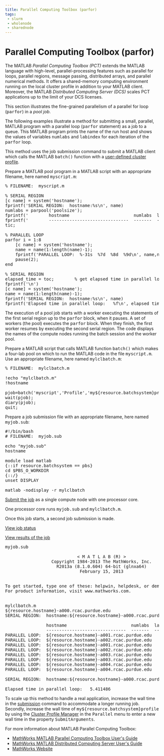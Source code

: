 ```yaml
---
title: Parallel Computing Toolbox (parfor)
tags:
 - slurm
 - wholenode
 - sharednode
---
```

# Parallel Computing Toolbox (parfor)

The MATLAB <em>Parallel Computing Toolbox (PCT)</em> extends the MATLAB language with high-level, parallel-processing features such as parallel for loops, parallel regions, message passing, distributed arrays, and parallel numerical methods.  It offers a shared-memory computing environment running on the local cluster profile in addition to your MATLAB client.  Moreover, the MATLAB <em>Distributed Computing Server (DCS)</em> scales PCT applications up to the limit of your DCS licenses.

This section illustrates the fine-grained parallelism of a parallel for loop (<kbd>parfor</kbd>) in a <em>pool job</em>.

The following examples illustrate a method for submitting a small, parallel, MATLAB program with a parallel loop (<kbd>parfor</kbd> statement) as a job to a queue.  This MATLAB program prints the name of the run host and shows the values of variables <kbd>numlabs</kbd> and <kbd>labindex</kbd> for each iteration of the <kbd>parfor</kbd> loop.

This method uses the job submission command to submit a MATLAB client which calls the MATLAB <kbd>batch()</kbd> function with a [user-defined cluster profile](../profile_manager).

Prepare a MATLAB pool program in a MATLAB script with an appropriate filename, here named <kbd>myscript.m</kbd>:
<pre>% FILENAME:  myscript.m

% SERIAL REGION
[c name] = system('hostname');
fprintf('SERIAL REGION:  hostname:%s\n', name)
numlabs = parpool('poolsize');
fprintf('        hostname                         numlabs  labindex  iteration\n')
fprintf('        -------------------------------  -------  --------  ---------\n')
tic;

% PARALLEL LOOP
parfor i = 1:8
    [c name] = system('hostname');
    name = name(1:length(name)-1);
    fprintf('PARALLEL LOOP:  %-31s  %7d  %8d  %9d\n', name,numlabs,labindex,i)
    pause(2);
end

% SERIAL REGION
elapsed_time = toc;        % get elapsed time in parallel loop
fprintf('\n')
[c name] = system('hostname');
name = name(1:length(name)-1);
fprintf('SERIAL REGION:  hostname:%s\n', name)
fprintf('Elapsed time in parallel loop:   %f\n', elapsed_time)
</pre>

The execution of a pool job starts with a worker executing the statements of the first serial region up to the <kbd>parfor</kbd> block, when it pauses.  A set of workers (the pool) executes the <kbd>parfor</kbd> block.  When they finish, the first worker resumes by executing the second serial region.  The code displays the names of the compute nodes running the batch session and the worker pool.

Prepare a MATLAB script that calls MATLAB function <kbd>batch()</kbd> which makes a four-lab pool on which to run the MATLAB code in the file <kbd>myscript.m</kbd>.  Use an appropriate filename, here named <kbd>mylclbatch.m</kbd>:

<pre>
% FILENAME:  mylclbatch.m

!echo "mylclbatch.m"
!hostname

pjob=batch('myscript','Profile','my${resource.batchsystem}profile','Pool',4,'CaptureDiary',true);
wait(pjob);
diary(pjob);
quit;
</pre>

Prepare a job submission file with an appropriate filename, here named <kbd>myjob.sub</kbd>:

<pre>
#!/bin/bash
# FILENAME:  myjob.sub

echo "myjob.sub"
hostname

module load matlab
{::if resource.batchsystem == pbs}
cd $PBS_O_WORKDIR
{::/}
unset DISPLAY

matlab -nodisplay -r mylclbatch
</pre>

[Submit the job](/knowledge/${resource.hostname}/run/${resource.batchsystem}/submit) as a single compute node with one processor core.

One processor core runs <kbd>myjob.sub</kbd> and <kbd>mylclbatch.m</kbd>.

Once this job starts, a second job submission is made.

[View job status](/knowledge/${resource.hostname}/run/${resource.batchsystem}/status)

[View results of the job](/knowledge/${resource.hostname}/run/${resource.batchsystem}/output)

<pre>
myjob.sub

                            &lt; M A T L A B (R) &gt;
                  Copyright 1984-2013 The MathWorks, Inc.
                    R2013a (8.1.0.604) 64-bit (glnxa64)
                             February 15, 2013


To get started, type one of these: helpwin, helpdesk, or demo.
For product information, visit www.mathworks.com.


mylclbatch.m
${resource.hostname}-a000.rcac.purdue.edu
SERIAL REGION:  hostname:${resource.hostname}-a000.rcac.purdue.edu

                hostname                         numlabs  labindex  iteration
                -------------------------------  -------  --------  ---------
PARALLEL LOOP:  ${resource.hostname}-a001.rcac.purdue.edu            4         1          2
PARALLEL LOOP:  ${resource.hostname}-a002.rcac.purdue.edu            4         1          4
PARALLEL LOOP:  ${resource.hostname}-a001.rcac.purdue.edu            4         1          5
PARALLEL LOOP:  ${resource.hostname}-a002.rcac.purdue.edu            4         1          6
PARALLEL LOOP:  ${resource.hostname}-a003.rcac.purdue.edu            4         1          1
PARALLEL LOOP:  ${resource.hostname}-a003.rcac.purdue.edu            4         1          3
PARALLEL LOOP:  ${resource.hostname}-a004.rcac.purdue.edu            4         1          7
PARALLEL LOOP:  ${resource.hostname}-a004.rcac.purdue.edu            4         1          8

SERIAL REGION:  hostname:${resource.hostname}-a000.rcac.purdue.edu

Elapsed time in parallel loop:   5.411486
</pre>


To scale up this method to handle a real application, increase the wall time in the [submission](/knowledge/${resource.hostname}/run/${resource.batchsystem}/submit) command to accommodate a longer running job.  Secondly, increase the wall time of <kbd>my${resource.batchsystem}profile</kbd> by using the [Cluster Profile Manager](../profile_manager) in the <kbd>Parallel</kbd> menu to enter a new wall time in the property <kbd>SubmitArguments</kbd>.

For more information about MATLAB Parallel Computing Toolbox:
<ul>
 <li><a href="http://www.mathworks.com/help/distcomp/index.html" target="_blank" rel="noopener">MathWorks MATLAB Parallel Computing Toolbox User's Guide</a></li>
 <li><a href="http://www.mathworks.com/help/mdce/index.html" target="_blank" rel="noopener">MathWorks MATLAB Distributed Computing Server User's Guide</a></li>
 <li><a href="http://www.mathworks.com/" target="_blank" rel="noopener">MathWorks Website</a></li>
</ul>
